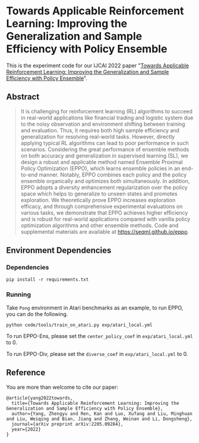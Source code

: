 # Towards Applicable Reinforcement Learning: Improving the Generalization and Sample Efficiency with Policy Ensemble
This is the experiment code for our IJCAI 2022 paper "[Towards Applicable Reinforcement Learning: Improving the Generalization and Sample Efficiency with Policy Ensemble](https://seqml.github.io/eppo/)".

## Abstract
> It is challenging for reinforcement learning (RL) algorithms to succeed in real-world applications like financial trading and logistic system due to the noisy observation and environment shifting between training and evaluation. Thus, it requires both high sample efficiency and generalization for resolving real-world tasks. However, directly applying typical RL algorithms can lead to poor performance in such scenarios. Considering the great performance of ensemble methods on both accuracy and generalization in supervised learning (SL), we design a robust and applicable method named Ensemble Proximal Policy Optimization (EPPO), which learns ensemble policies in an end-to-end manner. Notably, EPPO combines each policy and the policy ensemble organically and optimizes both simultaneously. In addition, EPPO adopts a diversity enhancement regularization over the policy space which helps to generalize to unseen states and promotes exploration. We theoretically prove EPPO increases exploration efficacy, and through comprehensive experimental evaluations on various tasks, we demonstrate that EPPO achieves higher efficiency and is robust for real-world applications compared with vanilla policy optimization algorithms and other ensemble methods. Code and supplemental materials are available at https://seqml.github.io/eppo.

## Environment Dependencies
### Dependencies
```
pip install -r requirements.txt
```

### Running
Take `Pong` environment in Atari benchmarks as an example, to run EPPO, you can do the following.
```
python code/tools/train_on_atari.py exp/atari_local.yml
```

To run EPPO-Ens, please set the `center_policy_coef` in `exp/atari_local.yml` to 0.

To run EPPO-Div, please set the `diverse_coef` in `exp/atari_local.yml` to 0.

## Reference
You are more than welcome to cite our paper:
```
@article{yang2022towards,
  title={Towards Applicable Reinforcement Learning: Improving the Generalization and Sample Efficiency with Policy Ensemble},
  author={Yang, Zhengyu and Ren, Kan and Luo, Xufang and Liu, Minghuan and Liu, Weiqing and Bian, Jiang and Zhang, Weinan and Li, Dongsheng},
  journal={arXiv preprint arXiv:2205.09284},
  year={2022}
}
```
